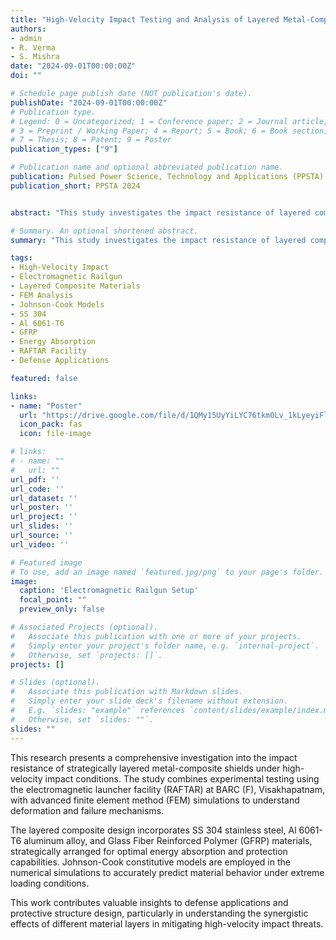 ```yaml
---
title: "High-Velocity Impact Testing and Analysis of Layered Metal-Composite Shields Using Electromagnetic Railguns"
authors:
- admin
- R. Verma
- S. Mishra
date: "2024-09-01T00:00:00Z"
doi: ""

# Schedule page publish date (NOT publication's date).
publishDate: "2024-09-01T00:00:00Z"
# Publication type.
# Legend: 0 = Uncategorized; 1 = Conference paper; 2 = Journal article;
# 3 = Preprint / Working Paper; 4 = Report; 5 = Book; 6 = Book section;
# 7 = Thesis; 8 = Patent; 9 = Poster
publication_types: ["9"]

# Publication name and optional abbreviated publication name.
publication: Pulsed Power Science, Technology and Applications (PPSTA)
publication_short: PPSTA 2024


abstract: "This study investigates the impact resistance of layered composite materials subjected to high-velocity impact, using both experimental and FEM analysis. Materials like SS 304, Al 6061-T6, and GFRP have been strategically layered for optimal energy absorption and protection. Experimental testing with an electromagnetic launcher facility (RAFTAR) at BARC (F), Visakhapatnam, and simulations based on Johnson-Cook models provide insights into deformation and failure mechanisms."

# Summary. An optional shortened abstract.
summary: "This study investigates the impact resistance of layered composite materials (SS 304, Al 6061-T6, GFRP) subjected to high-velocity impact using experimental testing with RAFTAR facility and FEM analysis with Johnson-Cook models."

tags:
- High-Velocity Impact
- Electromagnetic Railgun
- Layered Composite Materials
- FEM Analysis
- Johnson-Cook Models
- SS 304
- Al 6061-T6
- GFRP
- Energy Absorption
- RAFTAR Facility
- Defense Applications

featured: false

links:
- name: "Poster"
  url: "https://drive.google.com/file/d/1QMy15UyYiLYC76tkm0Lv_1kLyeyiFlzy/view"
  icon_pack: fas
  icon: file-image

# links:
# - name: ""
#   url: ""
url_pdf: ''
url_code: ''
url_dataset: ''
url_poster: ''
url_project: ''
url_slides: ''
url_source: ''
url_video: ''

# Featured image
# To use, add an image named `featured.jpg/png` to your page's folder. 
image:
  caption: 'Electromagnetic Railgun Setup'
  focal_point: ""
  preview_only: false

# Associated Projects (optional).
#   Associate this publication with one or more of your projects.
#   Simply enter your project's folder name, e.g. `internal-project`.
#   Otherwise, set `projects: []`.
projects: []

# Slides (optional).
#   Associate this publication with Markdown slides.
#   Simply enter your slide deck's filename without extension.
#   E.g. `slides: "example"` references `content/slides/example/index.md`.
#   Otherwise, set `slides: ""`.
slides: ""
---
```


This research presents a comprehensive investigation into the impact resistance of strategically layered metal-composite shields under high-velocity impact conditions. The study combines experimental testing using the electromagnetic launcher facility (RAFTAR) at BARC (F), Visakhapatnam, with advanced finite element method (FEM) simulations to understand deformation and failure mechanisms.

The layered composite design incorporates SS 304 stainless steel, Al 6061-T6 aluminum alloy, and Glass Fiber Reinforced Polymer (GFRP) materials, strategically arranged for optimal energy absorption and protection capabilities. Johnson-Cook constitutive models are employed in the numerical simulations to accurately predict material behavior under extreme loading conditions.

This work contributes valuable insights to defense applications and protective structure design, particularly in understanding the synergistic effects of different material layers in mitigating high-velocity impact threats.
